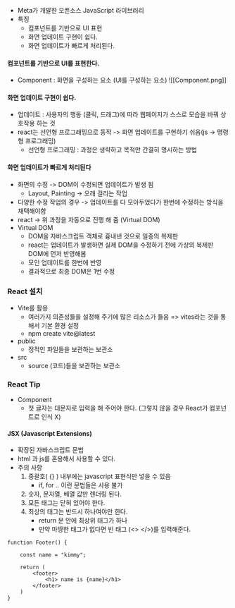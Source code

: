 - Meta가 개발한 오픈소스 JavaScript 라이브러리
- 특징 
	- 컴포넌트를 기반으로 UI 표현
	- 화면 업데이트 구현이 쉽다.
	- 화면 업데이트가 빠르게 처리된다.

#### 컴포넌트를 기반으로 UI를 표현한다.
- Component : 화면을 구성하는 요소 (UI를 구성하는 요소)
![[Component.png]]
#### 화면 업데이트 구현이 쉽다. 
- 업데이트 : 사용자의 행동 (클릭, 드래그)에 따라 웹페이지가 스스로 모습을 바꿔 상호작용 하는 것 
- react는 선언형 프로그래밍으로 동작 -> 화면 업데이트를 구현하기 쉬움(js -> 명령형 프로그래밍)
	- 선언형 프로그래밍 : 과정은 생략하고 목적만 간결히 명시하는 방법

#### 화면 업데이트가 빠르게 처리된다
- 화면의 수정 -> DOM이 수정되면 업데이트가 발생 됨 
	- Layout, Painting -> 오래 걸리는 작업 
- 다양한 수정 작업의 경우 -> 업데이트를 다 모아두었다가 한번에 수정하는 방식을 채택해야함 
- react -> 위 과정을 자동으로 진행 해 줌 (Virtual DOM)
- Virtual DOM
	- DOM을 자바스크립트 객체로 흉내낸 것으로 일종의 복제판 
	- react는 업데이트가 발생하면 실제 DOM을 수정하기 전에 가상의 복제판 DOM에 먼저 반영해봄
	- 모인 업데이트를 한번에 반영 
	- 결과적으로 최종 DOM은 1번 수정 


### React 설치
- Vite를 활용 
	- 여러가지 의존성들을 설정해 주기에 많은 리소스가 들음 => vites라는 것을 통해서 기본 환경 설정 
	- npm create vite@latest
- public
	- 정적인 파일들을 보관하는 보관소 
- src 
	- source (코드)들을 보관하는 보관소


### React Tip
- Component 
	- 첫 글자는 대문자로 입력을 해 주어야 한다. (그렇지 않을 경우 React가 컴포넌트로 인식 X)

#### JSX (Javascript Extensions)
- 확장된 자바스크립트 문법
- html 과 js를 혼용해서 사용할 수 있다.
- 주의 사항 
	1. 중괄호( {} ) 내부에는 javascript 표현식만 넣을 수 있음
		- if, for .. 이런 문법들은 사용 불가
	2. 숫자, 문자열, 배열 값만 렌더링 된다.
	3. 모든 태그는 닫혀 있어야 한다. 
	4. 최상의 태그는 반드시 하나여야만 한다. 
		- return 문 안에 최상위 태그가 하나 
		- 만약 마땅한 태그가 없다면 빈 태그 (<> </>)를 입력해준다.


```
function Footer() {

	const name = "kimmy";

	return (
		<footer>
			<h1> name is {name}</h1>
		</footer>
	)
}
```
